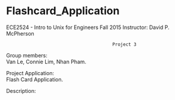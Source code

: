 # Flashcard_Application


ECE2524 - Intro to Unix for Engineers 
Fall 2015 
Instructor: David P. McPherson


                                            Project 3


Group members:		
		Van Le, Connie Lim, Nhan Pham.

Project Application: 	
		Flash Card Application.

Description:		
		
